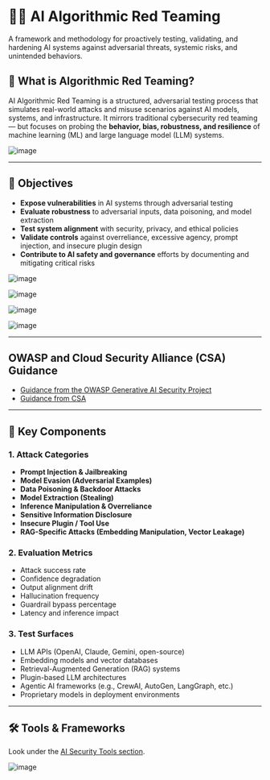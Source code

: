 # 🧠🔥 AI Algorithmic Red Teaming

A framework and methodology for proactively testing, validating, and hardening AI systems against adversarial threats, systemic risks, and unintended behaviors.

## 🚩 What is Algorithmic Red Teaming?

AI Algorithmic Red Teaming is a structured, adversarial testing process that simulates real-world attacks and misuse scenarios against AI models, systems, and infrastructure. It mirrors traditional cybersecurity red teaming — but focuses on probing the **behavior, bias, robustness, and resilience** of machine learning (ML) and large language model (LLM) systems.

![image](https://github.com/user-attachments/assets/aeda7b3e-f945-4f81-844c-1005a61ecaed)


---

## 🎯 Objectives

- **Expose vulnerabilities** in AI systems through adversarial testing
- **Evaluate robustness** to adversarial inputs, data poisoning, and model extraction
- **Test system alignment** with security, privacy, and ethical policies
- **Validate controls** against overreliance, excessive agency, prompt injection, and insecure plugin design
- **Contribute to AI safety and governance** efforts by documenting and mitigating critical risks

![image](https://github.com/user-attachments/assets/27e5080e-3824-4c1e-b61f-0402226c2270)

![image](https://github.com/user-attachments/assets/0404fabf-44b5-4829-bd7e-6c739e1bf892)

![image](https://github.com/user-attachments/assets/2c2dd4d0-ef87-41e4-92b0-977f375da03e)

![image](https://github.com/user-attachments/assets/26696f54-9ec8-4339-931f-3f9561218c84)

---
## OWASP and Cloud Security Alliance (CSA) Guidance
- [Guidance from the OWASP Generative AI Security Project](https://genai.owasp.org/initiatives/#ai-redteaming)
- [Guidance from CSA](https://cloudsecurityalliance.org/artifacts/agentic-ai-red-teaming-guide)

---

## 🧩 Key Components

### 1. Attack Categories
- **Prompt Injection & Jailbreaking**
- **Model Evasion (Adversarial Examples)**
- **Data Poisoning & Backdoor Attacks**
- **Model Extraction (Stealing)**
- **Inference Manipulation & Overreliance**
- **Sensitive Information Disclosure**
- **Insecure Plugin / Tool Use**
- **RAG-Specific Attacks (Embedding Manipulation, Vector Leakage)**

### 2. Evaluation Metrics
- Attack success rate
- Confidence degradation
- Output alignment drift
- Hallucination frequency
- Guardrail bypass percentage
- Latency and inference impact

### 3. Test Surfaces
- LLM APIs (OpenAI, Claude, Gemini, open-source)
- Embedding models and vector databases
- Retrieval-Augmented Generation (RAG) systems
- Plugin-based LLM architectures
- Agentic AI frameworks (e.g., CrewAI, AutoGen, LangGraph, etc.)
- Proprietary models in deployment environments

---

## 🛠️ Tools & Frameworks

Look under the [AI Security Tools section](https://github.com/The-Art-of-Hacking/h4cker/blob/master/ai_research/ai_security_tools.md).

![image](https://github.com/user-attachments/assets/32e0f9bd-d754-4c24-8daa-89b82f56b033)

